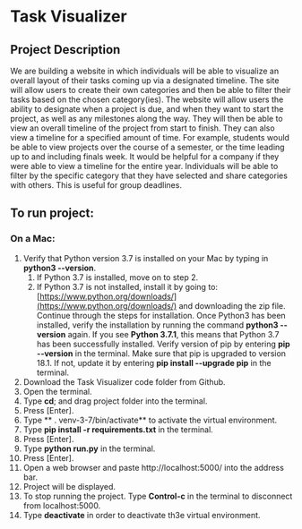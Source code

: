 # Task Visualizer 

## Project Description
We are building a website in which individuals will be able to visualize an overall layout of their tasks coming up via a designated timeline. The site will allow users to create their own categories and then be able to filter their tasks based on the chosen category(ies). The website will allow users the ability to designate when a project is due, and when they want to start the project, as well as any milestones along the way. They will then be able to view an overall timeline of the project from start to finish. They can also view a timeline for a specified amount of time. For example, students would be able to view projects over the course of a semester, or the time leading up to and including finals week. It would be helpful for a company if they were able to view a timeline for the entire year. Individuals will be able to filter by the specific category that they have selected and share categories with others. This is useful for group deadlines.

## To run project: 

### On a Mac:
1. Verify that Python version 3.7 is installed on your Mac by typing in **python3 --version**.
   1. If Python 3.7 is installed, move on to step 2. 
   2. If Python 3.7 is not installed, install it by going to: [https://www.python.org/downloads/](https://www.python.org/downloads/) and downloading the zip file. Continue through the steps for 
   installation. Once Python3 has been installed, verify the installation by running the command **python3 --version** again.  If you see **Python 3.7.1**, this means that Python 3.7 has been successfully installed. Verify version of pip by entering **pip --version** in the terminal. Make sure that pip is upgraded to version 18.1. If not, update it by entering **pip install --upgrade pip** in the terminal. 
2. Download the Task Visualizer code folder from Github. 
3. Open the terminal. 
4. Type **cd**; and drag project folder into the terminal. 
5. Press [Enter]. 
6. Type ** . venv-3-7/bin/activate** to activate the virtual environment.
7. Type **pip install -r requirements.txt** in the terminal.
8. Press [Enter].
9. Type **python run.py** in the terminal. 
10. Press [Enter].
11. Open a web browser and paste http://localhost:5000/ into the address bar. 
12. Project will be displayed. 
13. To stop running the project. Type **Control-c** in the terminal to disconnect from localhost:5000.
14. Type **deactivate** in order to deactivate th3e virtual environment. 

